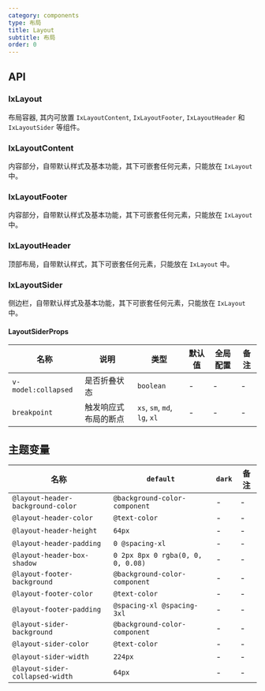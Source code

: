 ```yaml
---
category: components
type: 布局
title: Layout
subtitle: 布局
order: 0
---
```


## API

### IxLayout

布局容器, 其内可放置 `IxLayoutContent`, `IxLayoutFooter`, `IxLayoutHeader` 和 `IxLayoutSider` 等组件。

### IxLayoutContent

内容部分，自带默认样式及基本功能，其下可嵌套任何元素，只能放在 `IxLayout` 中。

### IxLayoutFooter

内容部分，自带默认样式及基本功能，其下可嵌套任何元素，只能放在 `IxLayout` 中。

### IxLayoutHeader

顶部布局，自带默认样式，其下可嵌套任何元素，只能放在 `IxLayout` 中。

### IxLayoutSider

侧边栏，自带默认样式及基本功能，其下可嵌套任何元素，只能放在 `IxLayout` 中。

#### LayoutSiderProps

| 名称 | 说明 | 类型  | 默认值 | 全局配置 | 备注 |
| --- | --- | --- | --- | --- | --- |
| `v-model:collapsed` | 是否折叠状态 | `boolean` | - | - | -  |
| `breakpoint` | 触发响应式布局的断点 | `xs`, `sm`, `md`, `lg`, `xl` | - | - |  - |

<!--- insert less variable begin  --->
## 主题变量

| 名称 | `default` | `dark` | 备注 |
| --- | --- | --- | --- |
| `@layout-header-background-color` | `@background-color-component` | - | - |
| `@layout-header-color` | `@text-color` | - | - |
| `@layout-header-height` | `64px` | - | - |
| `@layout-header-padding` | `0 @spacing-xl` | - | - |
| `@layout-header-box-shadow` | `0 2px 8px 0 rgba(0, 0, 0, 0.08)` | - | - |
| `@layout-footer-background` | `@background-color-component` | - | - |
| `@layout-footer-color` | `@text-color` | - | - |
| `@layout-footer-padding` | `@spacing-xl @spacing-3xl` | - | - |
| `@layout-sider-background` | `@background-color-component` | - | - |
| `@layout-sider-color` | `@text-color` | - | - |
| `@layout-sider-width` | `224px` | - | - |
| `@layout-sider-collapsed-width` | `64px` | - | - |
<!--- insert less variable end  --->